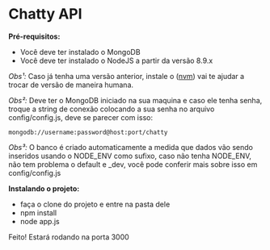 # Chatty API

**Pré-requisitos:**

- Você deve ter instalado o MongoDB
- Você deve ter instalado o NodeJS a partir da versão 8.9.x

_Obs¹:_ Caso já tenha uma versão anterior, instale o ([nvm](https://gist.github.com/d2s/372b5943bce17b964a79)) 
vai te ajudar a trocar de versão de maneira humana.

_Obs²:_ Deve ter o MongoDB iniciado na sua maquina e caso ele tenha senha, troque a string de conexão 
colocando a sua senha no arquivo config/config.js, deve se parecer com isso:
```
mongodb://username:password@host:port/chatty
```

_Obs³:_ O banco é criado automaticamente a medida que dados vão sendo inseridos usando o NODE_ENV como sufixo, 
caso não tenha NODE_ENV, não tem problema o default e _dev, você pode conferir mais sobre isso em config/config.js



**Instalando o projeto:**

- faça o clone do projeto e entre na pasta dele
- npm install
- node app.js

Feito! Estará rodando na porta 3000
